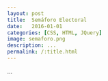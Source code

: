 ```yaml
---
layout: post
title:  Semáforo Electoral
date:   2016-01-01
categories: [CSS, HTML, JQuery]
image: semaforo.png
description: ...
permalink: /:title.html
---
```


...